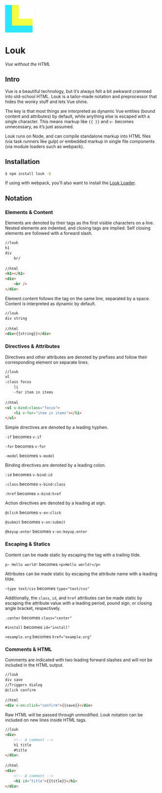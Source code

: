 <img width="90" src="img/logo.svg" alt="Louk logo" />

# Louk
_Vue without the HTML_

## Intro

Vue is a beautiful technology, but it’s always felt a bit awkward crammed into old-school HTML. Louk is a tailor-made notation and preprocessor that hides the wonky stuff and lets Vue shine.

The key is that most things are interpreted as dynamic Vue entities (bound content and attributes) by default, while anything else is escaped with a single character. This means markup like `{{ }}` and `v-` becomes unnecessary, as it’s just assumed.

Louk runs on Node, and can compile standalone markup into HTML files (via task runners like gulp) or embedded markup in single file components (via module loaders such as webpack).

## Installation
```sh
$ npm install louk -D
```
If using with webpack, you'll also want to install the [Louk Loader](https://github.com/agorischek/louk-loader).

## Notation

### Elements & Content

Elements are denoted by their tags as the first visible characters on a line. Nested elements are indented, and closing tags are implied. Self closing elements are followed with a forward slash.

```html
//louk
h1
div
    br/

//html
<h1></h1>
<div>
    <br />
</div>
```

Element content follows the tag on the same line, separated by a space. Content is interpreted as dynamic by default.

```html
//louk
div string

//html
<div>{{string}}</div>
```

### Directives & Attributes

Directives and other attributes are denoted by prefixes and follow their corresponding element on separate lines.

```html
//louk
ul
:class focus
    li
    -for item in items

//html
<ul v-bind:class="focus">
    <li v-for="item in items"></li>
</ul>
```

Simple directives are denoted by a leading hyphen.

`-if` becomes `v-if`

`-for` becomes `v-for`

`-model` becomes `v-model`


Binding directives are denoted by a leading colon.

`:id` becomes `v-bind:id`

`:class` becomes `v-bind:class`

`:href` becomes `v-bind:href`


Action directives are denoted by a leading at sign.

`@click` becomes `v-on:click`

`@submit` becomes `v-on:submit`

`@keyup.enter` becomes `v-on:keyup.enter`


### Escaping & Statics

Content can be made static by escaping the tag with a trailing tilde.

`p~ Hello world!` becomes `<p>Hello world!</p>`

Attributes can be made static by escaping the attribute name with a leading tilde.

`~type text/css` becomes `type="text/css"`

Additionally, the `class`, `id`, and `href` attributes can be made static by escaping the attribute value with a leading period, pound sign, or closing angle bracket, respectively.

`.center` becomes `class="center"`

`#install` becomes `id="install"`

`>example.org` becomes `href="example.org"`

### Comments & HTML

Comments are indicated with two leading forward slashes and will not be included in the HTML output.

```html
//louk
div save
//Triggers dialog
@click confirm

//html
<div v-on:click="confirm">{{save}}</div>
```
Raw HTML will be passed through unmodified. Louk notation can be included on new lines inside HTML tags.

```html
//louk
<div>
    <!-- A comment -->
    h1 title
    #title
</div>

//html
<div>
    <!-- A comment -->
    <h1 id="title">{{title}}</h1>
</div>
```
